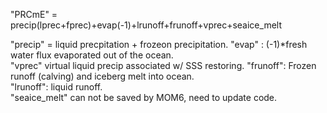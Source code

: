 "PRCmE" = precip(lprec+fprec)+evap(-1)+lrunoff+frunoff+vprec+seaice_melt

"precip" = liquid precpitation + frozeon precipitation. 
"evap" : (-1)*fresh water flux evaporated out of the ocean.    
"vprec" virtual liquid precip associated w/ SSS restoring. 
"frunoff": Frozen runoff (calving) and iceberg melt into ocean.  
"lrunoff": liquid runoff.  
"seaice_melt" can not be saved by MOM6, need to update code.  


